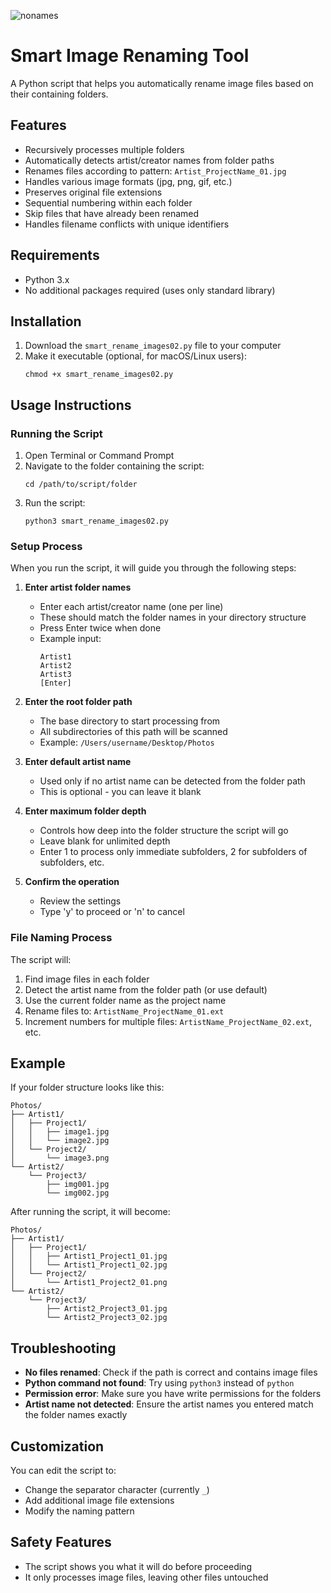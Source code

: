 
![nonames](https://github.com/user-attachments/assets/b3010a7e-98f3-4516-8b23-faa9403c6630)

# Smart Image Renaming Tool

A Python script that helps you automatically rename image files based on their containing folders.

## Features

- Recursively processes multiple folders
- Automatically detects artist/creator names from folder paths
- Renames files according to pattern: `Artist_ProjectName_01.jpg`
- Handles various image formats (jpg, png, gif, etc.)
- Preserves original file extensions
- Sequential numbering within each folder
- Skip files that have already been renamed
- Handles filename conflicts with unique identifiers

## Requirements

- Python 3.x
- No additional packages required (uses only standard library)

## Installation

1. Download the `smart_rename_images02.py` file to your computer
2. Make it executable (optional, for macOS/Linux users):
   ```
   chmod +x smart_rename_images02.py
   ```

## Usage Instructions

### Running the Script

1. Open Terminal or Command Prompt
2. Navigate to the folder containing the script:
   ```
   cd /path/to/script/folder
   ```
3. Run the script:
   ```
   python3 smart_rename_images02.py
   ```

### Setup Process

When you run the script, it will guide you through the following steps:

1. **Enter artist folder names**
   - Enter each artist/creator name (one per line)
   - These should match the folder names in your directory structure
   - Press Enter twice when done
   - Example input:
     ```
     Artist1
     Artist2
     Artist3
     [Enter]
     ```

2. **Enter the root folder path**
   - The base directory to start processing from
   - All subdirectories of this path will be scanned
   - Example: `/Users/username/Desktop/Photos`

3. **Enter default artist name**
   - Used only if no artist name can be detected from the folder path
   - This is optional - you can leave it blank

4. **Enter maximum folder depth**
   - Controls how deep into the folder structure the script will go
   - Leave blank for unlimited depth
   - Enter 1 to process only immediate subfolders, 2 for subfolders of subfolders, etc.

5. **Confirm the operation**
   - Review the settings
   - Type 'y' to proceed or 'n' to cancel

### File Naming Process

The script will:
1. Find image files in each folder
2. Detect the artist name from the folder path (or use default)
3. Use the current folder name as the project name
4. Rename files to: `ArtistName_ProjectName_01.ext`
5. Increment numbers for multiple files: `ArtistName_ProjectName_02.ext`, etc.

## Example

If your folder structure looks like this:
```
Photos/
├── Artist1/
│   ├── Project1/
│   │   ├── image1.jpg
│   │   └── image2.jpg
│   └── Project2/
│       └── image3.png
└── Artist2/
    └── Project3/
        ├── img001.jpg
        └── img002.jpg
```

After running the script, it will become:
```
Photos/
├── Artist1/
│   ├── Project1/
│   │   ├── Artist1_Project1_01.jpg
│   │   └── Artist1_Project1_02.jpg
│   └── Project2/
│       └── Artist1_Project2_01.png
└── Artist2/
    └── Project3/
        ├── Artist2_Project3_01.jpg
        └── Artist2_Project3_02.jpg
```

## Troubleshooting

- **No files renamed**: Check if the path is correct and contains image files
- **Python command not found**: Try using `python3` instead of `python`
- **Permission error**: Make sure you have write permissions for the folders
- **Artist name not detected**: Ensure the artist names you entered match the folder names exactly

## Customization

You can edit the script to:
- Change the separator character (currently `_`)
- Add additional image file extensions
- Modify the naming pattern

## Safety Features

- The script shows you what it will do before proceeding
- It only processes image files, leaving other files untouched
